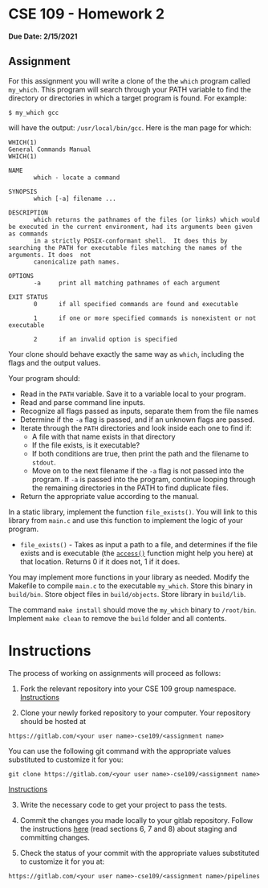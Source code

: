 # CSE 109 - Homework 2

**Due Date: 2/15/2021**

## Assignment

For this assignment you will write a clone of the the `which` program called `my_which`. This program will search through your PATH variable to find the directory or directories in which a target program is found. For example:

```
$ my_which gcc
```

will have the output: `/usr/local/bin/gcc`. Here is the man page for which:

```
WHICH(1)                                                        General Commands Manual                                                        WHICH(1)

NAME
       which - locate a command

SYNOPSIS
       which [-a] filename ...

DESCRIPTION
       which returns the pathnames of the files (or links) which would be executed in the current environment, had its arguments been given as commands
       in a strictly POSIX-conformant shell.  It does this by searching the PATH for executable files matching the names of the arguments. It does  not
       canonicalize path names.

OPTIONS
       -a     print all matching pathnames of each argument

EXIT STATUS
       0      if all specified commands are found and executable

       1      if one or more specified commands is nonexistent or not executable

       2      if an invalid option is specified
```

Your clone should behave exactly the same way as `which`, including the flags and the output values. 

Your program should:

- Read in the `PATH` variable. Save it to a variable local to your program.
- Read and parse command line inputs.
- Recognize all flags passed as inputs, separate them from the file names
- Determine if the `-a` flag is passed, and if an unknown flags are passed.
- Iterate through the `PATH` directories and look inside each one to find if:
  - A file with that name exists in that directory
  - If the file exists, is it executable?
  - If both conditions are true, then print the path and the filename to `stdout`.
  - Move on to the next filename if the `-a` flag is not passed into the program. If `-a` is passed into the program, continue looping through the remaining directories in the PATH to find duplicate files.
- Return the appropriate value according to the manual.

In a static library, implement the function `file_exists()`. You will link to this library from `main.c` and use this function to implement the logic of your program. 

- `file_exists()` - Takes as input a path to a file, and determines if the file exists and is executable (the [`access()`](https://linux.die.net/man/2/access) function might help you here) at that location. Returns 0 if it does not, 1 if it does.

You may implement more functions in your library as needed. Modify the Makefile to compile `main.c` to the executable `my_which`. Store this binary in `build/bin`. Store object files in `build/objects`. Store library in `build/lib`.

The command `make install` should move the `my_which` binary to `/root/bin`. Implement `make clean` to remove the `build` folder and all contents.

# Instructions

The process of working on assignments will proceed as follows:

1. Fork the relevant repository into your CSE 109 group namespace. [Instructions](https://docs.gitlab.com/ee/workflow/forking_workflow.html#creating-a-fork)

2. Clone your newly forked repository to your computer. Your repository should be hosted at 
```
https://gitlab.com/<your user name>-cse109/<assignment name>
```
You can use the following git command with the appropriate values substituted to customize it for you:
```
git clone https://gitlab.com/<your user name>-cse109/<assignment name>
```
[Instructions](https://docs.gitlab.com/ee/gitlab-basics/start-using-git.html#clone-a-repository) 

3. Write the necessary code to get your project to pass the tests.

4. Commit the changes you made locally to your gitlab repository. Follow the instructions [here](https://githowto.com/staging_and_committing) (read sections 6, 7 and 8) about staging and committing changes.

5. Check the status of your commit with the appropriate values substituted to customize it for you at: 
```
https://gitlab.com/<your user name>-cse109/<assignment name>/pipelines
```

